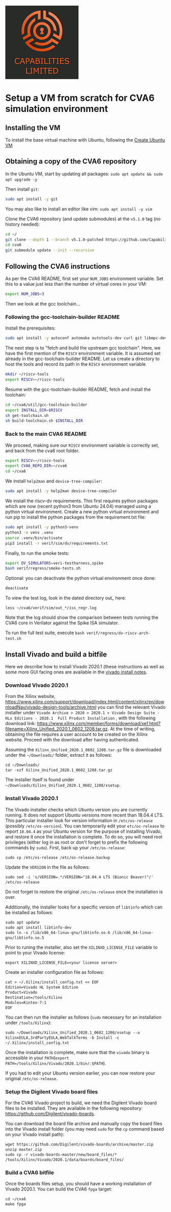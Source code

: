 ![Cap Ltd Logo](./img/CapLtdLogo.png)

# Setup a VM from scratch for CVA6 simulation environment

## Installing the VM

To install the base virtual machine with Ubuntu, following the [Create Ubuntu VM](./create-ubuntu-vm.md)


## Obtaining a copy of the CVA6 repository

In the Ubuntu VM, start by updating all packages:
`sudo apt update && sudo apt upgrade -y`

Then install `git`:
```sh
sudo apt install -y git
```

You may also like to install an editor like vim: `sudo apt install -y vim`

Clone the CVA6 repository (and update submodules) at the `v5.1.0` tag
(no history needed):
```sh
cd ~/
git clone --depth 1 --branch v5.1.0-patched https://github.com/Capabilities-Limited/cva6.git
cd cva6
git submodule update --init --recursive
```

## Following the CVA6 instructions

As per the CVA6 README, first set your `NUM_JOBS` environment variable. Set this to a value just less than the number of virtual cores in your VM:
```sh
export NUM_JOBS=3
```

Then we look at the gcc toolchain...

### Following the gcc-toolchain-builder README

Install the prerequisites:
```sh
sudo apt install -y autoconf automake autotools-dev curl git libmpc-dev libmpfr-dev libgmp-dev gawk build-essential bison flex texinfo gperf libtool bc zlib1g-dev
```

The next step is to "fetch and build the upstream gcc toolchain". Here, we have
the first mention of the `RISCV` environment variable. It is assumed set already
in the gcc-toolchain-builder README. Let us create a directory to host the tools
and record its path in the `RISCV` environment variable.
```sh
mkdir ~/riscv-tools
export RISCV=~/riscv-tools
```

Resume with the gcc-toolchain-builder README, fetch and install the toolchain:
```sh
cd ~/cva6/util/gcc-toolchain-builder
export INSTALL_DIR=$RISCV
sh get-toolchain.sh
sh build-toolchain.sh $INSTALL_DIR
```

### Back to the main CVA6 README

We proceed, making sure our `RISCV` environment variable is correctly set, and
back from the cva6 root folder.
```sh
export RISCV=~/riscv-tools
export CVA6_REPO_DIR=~/cva6
cd ~/cva6
```

We install  `help2man` and `device-tree-compiler`:
```sh
sudo apt install -y help2man device-tree-compiler
```

We install the riscv-dv requirements. This first requires python packages which
are now (recent python3 from Ubuntu 24.04) managed using a python virtual
environment. Create a new python virtual environment and run pip to install the
python packages from the requirement.txt file:
```sh
sudo apt install -y python3-venv
python3 -m venv .venv
source .venv/bin/activate
pip3 install -r verif/sim/dv/requirements.txt
```

Finally, to run the smoke tests:
```sh
export DV_SIMULATORS=veri-testharness,spike
bash verif/regress/smoke-tests.sh
```
Optional: you can deactivate the python virtual environment once done:
```sh
deactivate
```

To view the test log, look in the dated directory out_ here:
```
less ~/cva6/verif/sim/out_*/iss_regr.log
```

Note that the log should show the comparison between tests running the CVA6 core in Verilator against the Spike ISA simulator.

To run the full test suite, execute `bash verif/regress/dv-riscv-arch-test.sh`

## Install Vivado and build a bitfile

Here we describe how to install Vivado 2020.1 (these instructions as well as some more GUI facing ones are available in the [vivado install notes](https://github.com/Capabilities-Limited/cva6-build-notes/blob/main/vivado-2020.1-ubuntu-install-notes.md#setup-vivado-for-cva6-bitstream-builds-on-ubuntu).

### Download Vivado 2020.1

From the Xilinx website, https://www.xilinx.com/support/download/index.html/content/xilinx/en/downloadNav/vivado-design-tools/archive.html
you can find the relevant Vivado installer under
`Vivado Archive > 2020 > 2020.1 > Vivado Design Suite - HLx Editions - 2020.1  Full Product Installation`
, with the following download link:
https://www.xilinx.com/member/forms/download/xef.html?filename=Xilinx_Unified_2020.1_0602_1208.tar.gz.
At the time of writing, obtaining the file requires a user account to be created
on the Xilinx website. Proceed with the download after having authenticated.

Assuming the `Xilinx_Unified_2020.1_0602_1208.tar.gz` file is downloaded under the `~/Downloads/` folder, extract it as follows:
```
cd ~/Downloads/
tar -xzf Xilinx_Unified_2020.1_0602_1208.tar.gz
```
The installer itself is found under `~/Downloads/Xilinx_Unified_2020.1_0602_1208/xsetup`.

### Install Vivado 2020.1

The Vivado installer checks which Ubuntu version you are currently running. It
does not support Ubuntu versions more recent than 18.04.4 LTS. This particular
installer look for version information in `/etc/os-release` (possibly `/etc/os-version`).
You can temporarily edit your `etc/os-release` to report `18.04.4` as your
Ubuntu version for the purpose of installing Vivado, and restore it once the installation
is complete. To do so, you will need root privileges (either log in as root or
don't forget to prefix the following commands by `sudo`). First, back up your `/etc/os-release`:
```
sudo cp /etc/os-release /etc/os-release.backup
```
Update the `VERSION` in the file as follows:
```
sudo sed -i 's/VERSION=.*/VERSION="18.04.4 LTS (Bionic Beaver)"/' /etc/os-release
```
Do not forget to restore the  original `/etc/os-release` once the installation is over.

Additionally, the installer looks for a specific version of `libtinfo` which can be installed as follows:
```
sudo apt update
sudo apt install libtinfo-dev
sudo ln -s /lib/x86_64-linux-gnu/libtinfo.so.6 /lib/x86_64-linux-gnu/libtinfo.so.5
```

Prior to runing the installer, also set the `XILINXD_LICENSE_FILE` variable to point to your Vivado license:
```
export XILINXD_LICENSE_FILE=<your license server>
```

Create an installer configuration file as follows:
```
cat > ~/.Xilinx/install_config.txt << EOF
Edition=Vivado HL System Edition
Product=Vivado
Destination=/tools/Xilinx
Modules=Kintex-7:1
EOF
```

You can then run the installer as follows (`sudo` necessary for an installation under `/tools/Xilinx`):
```
sudo ~/Downloads/Xilinx_Unified_2020.1_0602_1208/xsetup --a XilinxEULA,3rdPartyEULA,WebTalkTerms -b Install -c ~/.Xilinx/install_config.txt
```

Once the installation is complete, make sure that the `vivado` binary is accessible in your `PATH`(`export PATH=/tools/Xilinx/Vivado/2020.1/bin/:$PATH`).

If you had to edit your Ubuntu version earlier, you can now restore your original `/etc/os-release`.

### Setup the Digilent Vivado board files

For the CVA6 Vivado project to build, we need the Digilent Vivado board files
to be installed. They are available in the following repository:
https://github.com/Digilent/vivado-boards.

You can download the board file archive and manually copy the board files into the Vivado install folder (you may need `sudo` for the `cp` command based on your Vivado install path):
```
wget https://github.com/Digilent/vivado-boards/archive/master.zip
unzip master.zip
sudo cp -r vivado-boards-master/new/board_files/* /tools/Xilinx/Vivado/2020.1/data/boards/board_files/
```

### Build a CVA6 bitfile
Once the boards files setup, you should have a working installation of Vivado 2020.1. You can build the CVA6 `fpga` target:
```
cd ~/cva6
make fpga
```

